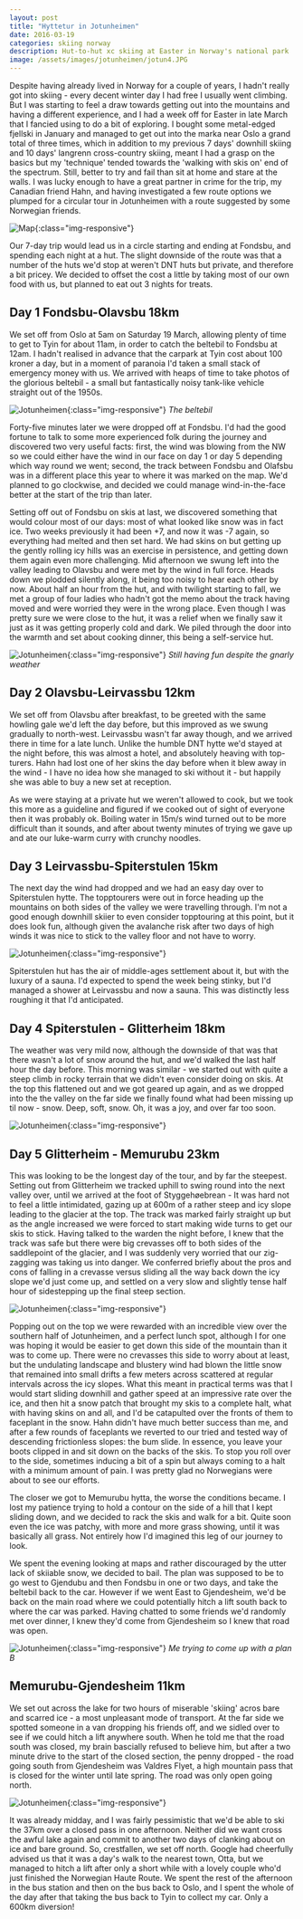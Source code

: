 ```yaml
---
layout: post
title: "Hyttetur in Jotunheimen"
date: 2016-03-19
categories: skiing norway
description: Hut-to-hut xc skiing at Easter in Norway's national park
image: /assets/images/jotunheimen/jotun4.JPG
---
```


Despite having already lived in Norway for a couple of years, I hadn't really got into skiing - every decent winter day I had free I usually went climbing. But I was starting to feel a draw towards getting out into the mountains and having a different experience, and I had a week off for Easter in late March that I fancied using to do a bit of exploring. I bought some metal-edged fjellski in January and managed to get out into the marka near Oslo a grand total of three times, which in addition to my previous 7 days' downhill skiing and 10 days' langrenn cross-country skiing, meant I had a grasp on the basics but my 'technique' tended towards the 'walking with skis on' end of the spectrum. Still, better to try and fail than sit at home and stare at the walls. I was lucky enough to have a great partner in crime for the trip, my Canadian friend Hahn, and having investigated a few route options we plumped for a circular tour in Jotunheimen with a route suggested by some Norwegian friends.

![Map](/assets/images/jotunheimen/jotunheimen_map.jpg){:class="img-responsive"}

Our 7-day trip would lead us in a circle starting and ending at Fondsbu, and spending each night at a hut. The slight downside of the route was that a number of the huts we'd stop at weren't DNT huts but private, and therefore a bit pricey. We decided to offset the cost a little by taking most of our own food with us, but planned to eat out 3 nights for treats.

## Day 1 Fondsbu-Olavsbu 18km

We set off from Oslo at 5am on Saturday 19 March, allowing plenty of time to get to Tyin for about 11am, in order to catch the beltebil to Fondsbu at 12am. I hadn't realised in advance that the carpark at Tyin cost about 100 kroner a day, but in a moment of paranoia I'd taken a small stack of emergency money with us. We arrived with heaps of time to take photos of the glorious beltebil - a small but fantastically noisy tank-like vehicle straight out of the 1950s.

![Jotunheimen](/assets/images/jotunheimen/jotun1.JPG){:class="img-responsive"}
*The beltebil*


Forty-five minutes later we were dropped off at Fondsbu. I'd had the good fortune to talk to some more experienced folk during the journey and discovered two very useful facts: first, the wind was blowing from the NW so we could either have the wind in our face on day 1 or day 5 depending which way round we went; second, the track between Fondsbu and Olafsbu was in a different place this year to where it was marked on the map. We'd planned to go clockwise, and decided we could manage wind-in-the-face better at the start of the trip than later.

Setting off out of Fondsbu on skis at last, we discovered something that would colour most of our days: most of what looked like snow was in fact ice. Two weeks previously it had been +7, and now it was -7 again, so everything had melted and then set hard. We had skins on but getting up the gently rolling icy hills was an exercise in persistence, and getting down them again even more challenging. Mid afternoon we swung left into the valley leading to Olavsbu and were met by the wind in full force. Heads down we plodded silently along, it being too noisy to hear each other by now. About half an hour from the hut, and with twilight starting to fall, we met a group of four ladies who hadn't got the memo about the track having moved and were worried they were in the wrong place. Even though I was pretty sure we were close to the hut, it was a relief when we finally saw it just as it was getting properly cold and dark. We piled through the door into the warmth and set about cooking dinner, this being a self-service hut.

![Jotunheimen](/assets/images/jotunheimen/jotun3.JPG){:class="img-responsive"}
*Still having fun despite the gnarly weather*


## Day 2 Olavsbu-Leirvassbu 12km

We set off from Olavsbu after breakfast, to be greeted with the same howling gale we'd left the day before, but this improved as we swung gradually to north-west. Leirvassbu wasn't far away though, and we arrived there in time for a late lunch. Unlike the humble DNT hytte we'd stayed at the night before, this was almost a hotel, and absolutely heaving with top-turers. Hahn had lost one of her skins the day before when it blew away in the wind - I have no idea how she managed to ski without it - but happily she was able to buy a new set at reception.

As we were staying at a private hut we weren't allowed to cook, but we took this more as a guideline and figured if we cooked out of sight of everyone then it was probably ok. Boiling water in 15m/s wind turned out to be more difficult than it sounds, and after about twenty minutes of trying we gave up and ate our luke-warm curry with crunchy noodles.

## Day 3 Leirvassbu-Spiterstulen 15km

The next day the wind had dropped and we had an easy day over to Spiterstulen hytte. The topptourers were out in force heading up the mountains on both sides of the valley we were travelling through. I'm not a good enough downhill skiier to even consider topptouring at this point, but it does look fun, although given the avalanche risk after two days of high winds it was nice to stick to the valley floor and not have to worry.

![Jotunheimen](/assets/images/jotunheimen/jotun2.JPG){:class="img-responsive"}

Spiterstulen hut has the air of middle-ages settlement about it, but with the luxury of a sauna. I'd expected to spend the week being stinky, but I'd managed a shower at Leirvassbu and now a sauna. This was distinctly less roughing it that I'd anticipated. 

## Day 4 Spiterstulen - Glitterheim 18km

The weather was very mild now, although the downside of that was that there wasn't a lot of snow around the hut, and we'd walked the last half hour the day before. This morning was similar - we started out with quite a steep climb in rocky terrain that we didn't even consider doing on skis. At the top this flattened out and we got geared up again, and as we dropped into the the valley on the far side we finally found what had been missing up til now - snow. Deep, soft, snow. Oh, it was a joy, and over far too soon.

![Jotunheimen](/assets/images/jotunheimen/jotun8.JPG){:class="img-responsive"}

## Day 5 Glitterheim - Memurubu 23km

This was looking to be the longest day of the tour, and by far the steepest. Setting out from Glitterheim we tracked uphill to swing round into the next valley over, until we arrived at the foot of Styggehøebrean - It was hard not to feel a little intimidated, gazing up at 600m of a rather steep and icy slope leading to the glacier at the top. The track was marked fairly straight up but as the angle increased we were forced to start making wide turns to get our skis to stick. Having talked to the warden the night before, I knew that the track was safe but there were big crevasses off to both sides of the saddlepoint of the glacier, and I was suddenly very worried that our zig-zagging was taking us into danger. We conferred briefly about the pros and cons of falling in a crevasse versus sliding all the way back down the icy slope we'd just come up, and settled on a very slow and slightly tense half hour of sidestepping up the final steep section. 

![Jotunheimen](/assets/images/jotunheimen/jotun5.JPG){:class="img-responsive"}

Popping out on the top we were rewarded with an incredible view over the southern half of Jotunheimen, and a perfect lunch spot, although I for one was hoping it would be easier to get down this side of the mountain than it was to come up. There were no crevasses this side to worry about at least, but the undulating landscape and blustery wind had blown the little snow that remained into small drifts a few meters across scattered at regular intervals across the icy slopes. What this meant in practical terms was that I would start sliding downhill and gather speed at an impressive rate over the ice, and then hit a snow patch that brought my skis to a complete halt, what with having skins on and all, and I'd be catapulted over the fronts of them to faceplant in the snow. Hahn didn't have much better success than me, and after a few rounds of faceplants we reverted to our tried and tested way of descending frictionless slopes: the bum slide. In essence, you leave your boots clipped in and sit down on the backs of the skis. To stop you roll over to the side, sometimes inducing a bit of a spin but always coming to a halt with a minimum amount of pain. I was pretty glad no Norwegians were about to see our efforts. 

The closer we got to Memurubu hytta, the worse the conditions became. I lost my patience trying to hold a contour on the side of a hill that I kept sliding down, and we decided to rack the skis and walk for a bit. Quite soon even the ice was patchy, with more and more grass showing, until it was basically all grass. Not entirely how I'd imagined this leg of our journey to look.

We spent the evening looking at maps and rather discouraged by the utter lack of skiiable snow, we decided to bail. The plan was supposed to be to go west to Gjendubu and then Fondsbu in one or two days, and take the beltebil back to the car. However if we went East to Gjendesheim, we'd be back on the main road where we could potentially hitch a lift south back to where the car was parked. Having chatted to some friends we'd randomly met over dinner, I knew they'd come from Gjendesheim so I knew that road was open.

![Jotunheimen](/assets/images/jotunheimen/jotun6.JPG){:class="img-responsive"}
*Me trying to come up with a plan B*


## Memurubu-Gjendesheim 11km

We set out across the lake for two hours of miserable 'skiing' acros bare and scarred ice - a most unpleasant mode of transport. At the far side we spotted someone in a van dropping his friends off, and we sidled over to see if we could hitch a lift anywhere south. When he told me that the road south was closed, my brain bascially refused to believe him, but after a two minute drive to the start of the closed section, the penny dropped - the road going south from Gjendesheim was Valdres Flyet, a high mountain pass that is closed for the winter until late spring. The road was only open going north. 

![Jotunheimen](/assets/images/jotunheimen/jotun7.JPG){:class="img-responsive"}

It was already midday, and I was fairly pessimistic that we'd be able to ski the 37km over a closed pass in one afternoon. Neither did we want cross the awful lake again and commit to another two days of clanking about on ice and bare ground. So, crestfallen, we set off north. Google had cheerfully advised us that it was a day's walk to the nearest town, Otta, but we managed to hitch a lift after only a short while with a lovely couple who'd just finished the Norwegian Haute Route. We spent the rest of the afternoon in the bus station and then on the bus back to Oslo, and I spent the whole of the day after that taking the bus back to Tyin to collect my car. Only a 600km diversion! 























